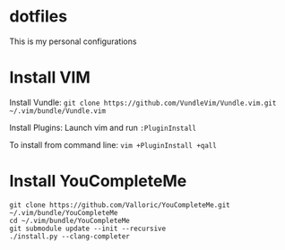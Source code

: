 # dotfiles

This is my personal configurations

# Install VIM

Install Vundle: ```git clone https://github.com/VundleVim/Vundle.vim.git ~/.vim/bundle/Vundle.vim```

Install Plugins: Launch vim and run ```:PluginInstall```

To install from command line: ```vim +PluginInstall +qall```

# Install YouCompleteMe

```
git clone https://github.com/Valloric/YouCompleteMe.git ~/.vim/bundle/YouCompleteMe
cd ~/.vim/bundle/YouCompleteMe
git submodule update --init --recursive
./install.py --clang-completer
```
